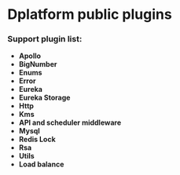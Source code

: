 # Dplatform public plugins
### Support plugin list:
* **Apollo**
* **BigNumber**
* **Enums**
* **Error**
* **Eureka**
* **Eureka Storage**
* **Http**
* **Kms**
* **API and scheduler middleware**
* **Mysql**
* **Redis Lock**
* **Rsa**
* **Utils**
* **Load balance**